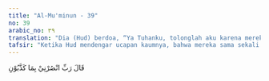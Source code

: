 ```yaml
---
title: "Al-Mu'minun - 39"
no: 39
arabic_no: ٣٩
translation: "Dia (Hud) berdoa, “Ya Tuhanku, tolonglah aku karena mereka mendustakan aku.”"
tafsir: "Ketika Hud mendengar ucapan kaumnya, bahwa mereka sama sekali tidak akan beriman kepadanya, maka beliau berdoa kepada Allah, \"Ya Tuhanku, tolonglah aku karena mereka mendustakan aku, walaupun aku telah menjalankan segala daya upaya untuk memberi petunjuk kepada mereka, tetapi mereka telah menutup semua pintu-pintu hidayah, sehingga aku merasa berputus asa dari keimanan mereka itu.\""
---
```

قَالَ رَبِّ انْصُرْنِيْ بِمَا كَذَّبُوْنِ
